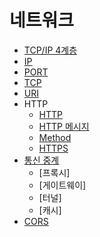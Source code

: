# 네트워크

- [TCP/IP 4계층](./document/tcp_ip_4_layer.md)
- [IP](./document/ip.md)
- [PORT](./document/port.md)
- [TCP](./document/tcp.md)
- [URI](./document/uri.md)
- HTTP
  - [HTTP](document/http/http.md)
  - [HTTP 메시지](document/http/http_message.md)
  - [Method](document/http/method.md)
  - [HTTPS](document/http/https.md)
- [통신 중계](./document/communication_relay.md)
  - [프록시]
  - [게이트웨이]
  - [터널]
  - [캐시]
- [CORS](./document/cors.md)
